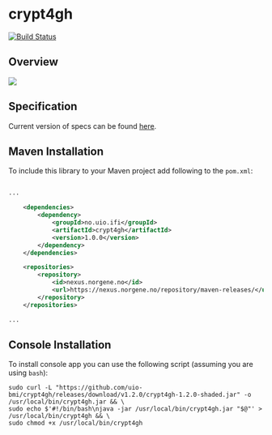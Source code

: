 # crypt4gh
[![Build Status](https://travis-ci.org/uio-bmi/crypt4gh.svg?branch=master)](https://travis-ci.org/uio-bmi/crypt4gh)
## Overview
![](https://habrastorage.org/webt/mz/7a/wa/mz7awalkt13exw7sgtdh9eexv3q.png)

## Specification
Current version of specs can be found [here](https://hyperbrowser.uio.no/hb/static/hyperbrowser/files/crypt4gh/crypt4gh.pdf).

## Maven Installation
To include this library to your Maven project add following to the `pom.xml`:

```xml

...

    <dependencies>
        <dependency>
            <groupId>no.uio.ifi</groupId>
            <artifactId>crypt4gh</artifactId>
            <version>1.0.0</version>
        </dependency>
    </dependencies>

    <repositories>
        <repository>
            <id>nexus.norgene.no</id>
            <url>https://nexus.norgene.no/repository/maven-releases/</url>
        </repository>
    </repositories>

...

```

## Console Installation
To install console app you can use the following script (assuming you are using `bash`):
```
sudo curl -L "https://github.com/uio-bmi/crypt4gh/releases/download/v1.2.0/crypt4gh-1.2.0-shaded.jar" -o /usr/local/bin/crypt4gh.jar && \
sudo echo $'#!/bin/bash\njava -jar /usr/local/bin/crypt4gh.jar "$@"' > /usr/local/bin/crypt4gh && \
sudo chmod +x /usr/local/bin/crypt4gh
```

